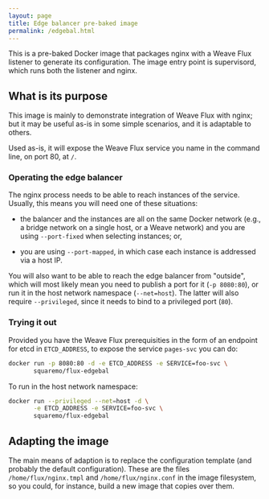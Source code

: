 ```yaml
---
layout: page
title: Edge balancer pre-baked image
permalink: /edgebal.html
---
```


This is a pre-baked Docker image that packages nginx with a Weave Flux
listener to generate its configuration. The image entry point is
supervisord, which runs both the listener and nginx.

## What is its purpose

This image is mainly to demonstrate integration of Weave Flux with
nginx; but it may be useful as-is in some simple scenarios, and it is
adaptable to others.

Used as-is, it will expose the Weave Flux service you name in the
command line, on port 80, at `/`.

### Operating the edge balancer

The nginx process needs to be able to reach instances of the
service. Usually, this means you will need one of these situations:

 - the balancer and the instances are all on the same Docker network
   (e.g., a bridge network on a single host, or a Weave network) and
   you are using `--port-fixed` when selecting instances; or,
   
 - you are using `--port-mapped`, in which case each instance is
   addressed via a host IP.

You will also want to be able to reach the edge balancer from
"outside", which will most likely mean you need to publish a port for
it (`-p 8080:80`), or run it in the host network namespace
(`--net=host`). The latter will also require `--privileged`, since it
needs to bind to a privileged port (`80`).

### Trying it out

Provided you have the Weave Flux prerequisities in the form of an
endpoint for etcd in `ETCD_ADDRESS`, to expose the service `pages-svc`
you can do:

```bash
docker run -p 8080:80 -d -e ETCD_ADDRESS -e SERVICE=foo-svc \
       squaremo/flux-edgebal
```

To run in the host network namespace:

```bash
docker run --privileged --net=host -d \
       -e ETCD_ADDRESS -e SERVICE=foo-svc \
       squaremo/flux-edgebal
```

## Adapting the image

The main means of adaption is to replace the configuration template
(and probably the default configuration). These are the files
`/home/flux/nginx.tmpl` and `/home/flux/nginx.conf` in the
image filesystem, so you could, for instance, build a new image that
copies over them.
